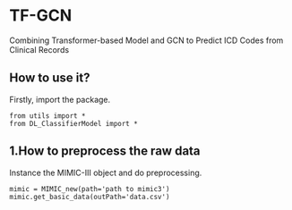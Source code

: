 TF-GCN
===
Combining Transformer-based Model and GCN to Predict ICD Codes from Clinical Records

How to use it?
------
Firstly, import the package.
```
from utils import *
from DL_ClassifierModel import *
```
1.How to preprocess the raw data
----
Instance the MIMIC-Ⅲ object and do preprocessing.
```
mimic = MIMIC_new(path='path to mimic3')
mimic.get_basic_data(outPath='data.csv')
```
